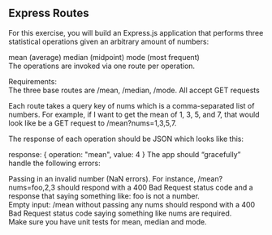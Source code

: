 ## Express Routes

For this exercise, you will build an Express.js application that performs three statistical operations given an arbitrary amount of numbers:

mean (average)
median (midpoint)
mode (most frequent)  
The operations are invoked via one route per operation.

Requirements:  
The three base routes are /mean, /median, /mode. All accept GET requests

Each route takes a query key of nums which is a comma-separated list of numbers. For example, if I want to get the mean of 1, 3, 5, and 7, that would look like be a GET request to /mean?nums=1,3,5,7.

The response of each operation should be JSON which looks like this:

response: {
  operation: "mean",
  value: 4
}
The app should “gracefully” handle the following errors:

Passing in an invalid number (NaN errors). For instance, /mean?nums=foo,2,3 should respond with a 400 Bad Request status code and a response that saying something like: foo is not a number.  
Empty input: /mean without passing any nums should respond with a 400 Bad Request status code saying something like nums are required.  
Make sure you have unit tests for mean, median and mode.